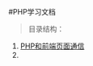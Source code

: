 #PHP学习文档

>目录结构：  

1. [PHP和前端页面通信](https://github.com/dandelion936/studyNotes/blob/master/PHP/PHP%E5%92%8C%E5%89%8D%E7%AB%AF%E9%A1%B5%E9%9D%A2%E9%80%9A%E4%BF%A1.md)  
2.